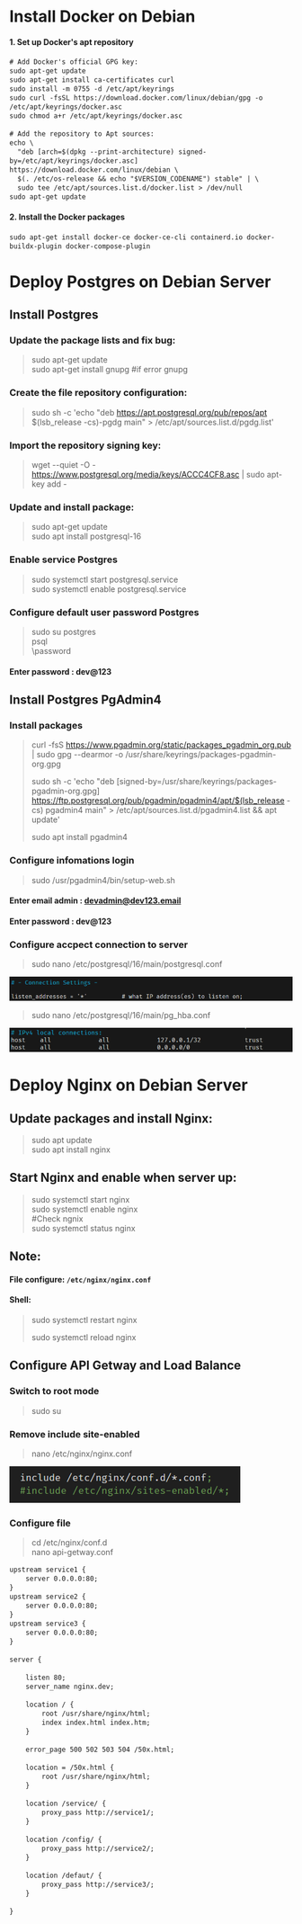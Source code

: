 # Install Docker on Debian

#### 1. Set up Docker's apt repository

```
# Add Docker's official GPG key:
sudo apt-get update
sudo apt-get install ca-certificates curl
sudo install -m 0755 -d /etc/apt/keyrings
sudo curl -fsSL https://download.docker.com/linux/debian/gpg -o /etc/apt/keyrings/docker.asc
sudo chmod a+r /etc/apt/keyrings/docker.asc

# Add the repository to Apt sources:
echo \
  "deb [arch=$(dpkg --print-architecture) signed-by=/etc/apt/keyrings/docker.asc] https://download.docker.com/linux/debian \
  $(. /etc/os-release && echo "$VERSION_CODENAME") stable" | \
  sudo tee /etc/apt/sources.list.d/docker.list > /dev/null
sudo apt-get update
```

#### 2. Install the Docker packages

```
sudo apt-get install docker-ce docker-ce-cli containerd.io docker-buildx-plugin docker-compose-plugin
```

# Deploy Postgres on Debian Server

## Install Postgres

### Update the package lists and fix bug:

> sudo apt-get update \
> sudo apt-get install gnupg #if error gnupg

### Create the file repository configuration:

> sudo sh -c 'echo "deb https://apt.postgresql.org/pub/repos/apt $(lsb_release -cs)-pgdg main" > /etc/apt/sources.list.d/pgdg.list'

### Import the repository signing key:

> wget --quiet -O - https://www.postgresql.org/media/keys/ACCC4CF8.asc | sudo apt-key add -

### Update and install package:

> sudo apt-get update \
> sudo apt install postgresql-16

### Enable service Postgres

> sudo systemctl start postgresql.service \
> sudo systemctl enable postgresql.service

### Configure default user password Postgres

> sudo su postgres\
> psql\
> \password

#### Enter password : dev@123

## Install Postgres PgAdmin4

### Install packages

> curl -fsS https://www.pgadmin.org/static/packages_pgadmin_org.pub | sudo gpg --dearmor -o /usr/share/keyrings/packages-pgadmin-org.gpg
>
> sudo sh -c 'echo "deb [signed-by=/usr/share/keyrings/packages-pgadmin-org.gpg] https://ftp.postgresql.org/pub/pgadmin/pgadmin4/apt/$(lsb_release -cs) pgadmin4 main" > /etc/apt/sources.list.d/pgadmin4.list && apt update'
>
> sudo apt install pgadmin4

### Configure infomations login

> sudo /usr/pgadmin4/bin/setup-web.sh

#### Enter email admin : devadmin@dev123.email

#### Enter password : dev@123

### Configure accpect connection to server

> sudo nano /etc/postgresql/16/main/postgresql.conf

![alt text](images/image.png)

> sudo nano /etc/postgresql/16/main/pg_hba.conf

![alt text](images/image-1.png)

# Deploy Nginx on Debian Server

## Update packages and install Nginx:

> sudo apt update \
> sudo apt install nginx

## Start Nginx and enable when server up:

> sudo systemctl start nginx \
> sudo systemctl enable nginx \
> #Check ngnix \
> sudo systemctl status nginx

## Note:

#### File configure: `/etc/nginx/nginx.conf`

#### Shell:

> sudo systemctl restart nginx
>
> sudo systemctl reload nginx

## Configure API Getway and Load Balance

### Switch to root mode

> sudo su

### Remove include site-enabled

> nano /etc/nginx/nginx.conf

![alt text](images/image-2.png)

### Configure file

> cd /etc/nginx/conf.d \
> nano api-getway.conf

```
upstream service1 {
    server 0.0.0.0:80;
}
upstream service2 {
    server 0.0.0.0:80;
}
upstream service3 {
    server 0.0.0.0:80;
}

server {

    listen 80;
    server_name nginx.dev;

    location / {
        root /usr/share/nginx/html;
        index index.html index.htm;
    }

    error_page 500 502 503 504 /50x.html;

    location = /50x.html {
        root /usr/share/nginx/html;
    }

    location /service/ {
        proxy_pass http://service1/;
    }

    location /config/ {
        proxy_pass http://service2/;
    }

    location /defaut/ {
        proxy_pass http://service3/;
    }

}
```

